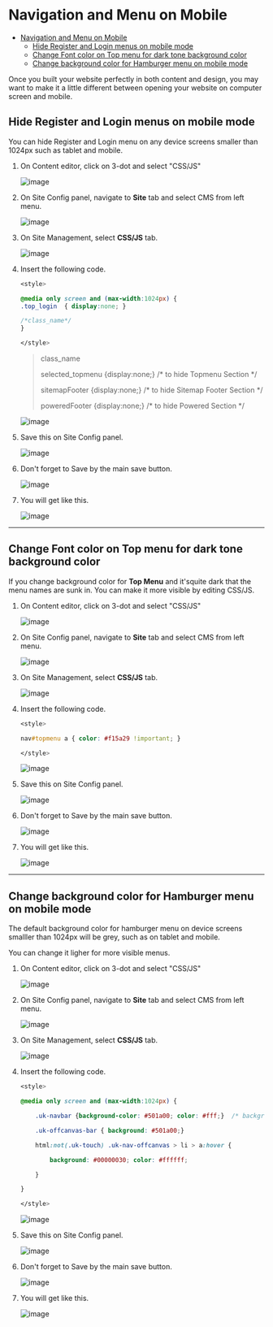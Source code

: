 # Navigation and Menu on Mobile

- [Navigation and Menu on Mobile](#navigation-and-menu-on-mobile)
  - [Hide Register and Login menus on mobile mode](#hide-register-and-login-menus-on-mobile-mode)
  - [Change Font color on Top menu for dark tone background color](#change-font-color-on-top-menu-for-dark-tone-background-color)
  - [Change background color for Hamburger menu on mobile mode](#change-background-color-for-hamburger-menu-on-mobile-mode)

Once you built your website perfectly in both content and design, you may want to make it a little different between opening your website on computer screen and mobile. 


## Hide Register and Login menus on mobile mode

You can hide Register and Login menu on any device screens smaller than 1024px such as tablet and mobile.

1. On Content editor, click on 3-dot and select "CSS/JS"
   
    ![image](images/navigation_menu_on_mobile/img_hide_login_01.png)

2. On Site Config panel, navigate to **Site** tab and select CMS from left menu. 

    ![image](images/navigation_menu_on_mobile/img_hide_login_02.png)

3. On Site Management, select **CSS/JS** tab. 

    ![image](images/navigation_menu_on_mobile/img_hide_login_03.png)

4. Insert the following code. 

    ```css 
    <style>

    @media only screen and (max-width:1024px) { 
    .top_login  { display:none; }     

    /*class_name*/ 
    } 

    </style>

    ```

    
    > class_name
    > 
    > selected_topmenu {display:none;}  /*  to hide Topmenu Section  */ 
    > 
    > sitemapFooter {display:none;}   /*  to hide Sitemap Footer Section  */ 
    > 
    > poweredFooter {display:none;}  /*   to hide Powered Section */ 
    
    ![image](images/navigation_menu_on_mobile/img_hide_login_04.png)

5. Save this on Site Config panel.

    ![image](images/navigation_menu_on_mobile/img_hide_login_05.png)

6. Don't forget to Save by the main save button.

    ![image](images/navigation_menu_on_mobile/img_hide_login_06.png)

7. You will get like this.

    ![image](images/navigation_menu_on_mobile/img_hide_login_07.png)


------------------------------------------------------------------------------------------------


## Change Font color on Top menu for dark tone background color 

If you change background color for **Top Menu** and it'squite dark that the menu names are sunk in. You can make it more visible by editing CSS/JS.
 
1. On Content editor, click on 3-dot and select "CSS/JS"
   
    ![image](images/navigation_menu_on_mobile/img_hide_login_01.png)

2. On Site Config panel, navigate to **Site** tab and select CMS from left menu. 

    ![image](images/navigation_menu_on_mobile/img_hide_login_02.png)

3. On Site Management, select **CSS/JS** tab. 

    ![image](images/navigation_menu_on_mobile/img_hide_login_03.png)

4. Insert the following code. 

    ```css 
    <style>

    nav#topmenu a { color: #f15a29 !important; } 

    </style>

    ```

    ![image](images/navigation_menu_on_mobile/img_change_font_color_01.png)

5. Save this on Site Config panel.

    ![image](images/navigation_menu_on_mobile/img_change_font_color_02.png)

6. Don't forget to Save by the main save button.

    ![image](images/navigation_menu_on_mobile/img_hide_login_06.png)

7. You will get like this.

    ![image](images/navigation_menu_on_mobile/img_change_font_color_03.png)

 
------------------------------------------------------------------------------------------------


## Change background color for Hamburger menu on mobile mode

The default background color for hamburger menu on device screens smalller than 1024px will be grey, such as on tablet and mobile.

You can change it ligher for more visible menus.

1. On Content editor, click on 3-dot and select "CSS/JS"
   
    ![image](images/navigation_menu_on_mobile/img_hide_login_01.png)

2. On Site Config panel, navigate to **Site** tab and select CMS from left menu. 

    ![image](images/navigation_menu_on_mobile/img_hide_login_02.png)

3. On Site Management, select **CSS/JS** tab. 

    ![image](images/navigation_menu_on_mobile/img_hide_login_03.png)

4. Insert the following code. 



    ```css 
    <style>

    @media only screen and (max-width:1024px) { 

        .uk-navbar {background-color: #501a00; color: #fff;}  /* background Logo Section */ 

        .uk-offcanvas-bar { background: #501a00;} 

        html:not(.uk-touch) .uk-nav-offcanvas > li > a:hover { 

            background: #00000030; color: #ffffff; 

        } 

    } 

    </style> 
    ```

    ![image](images/navigation_menu_on_mobile/img_change_background_color_01.png)

5. Save this on Site Config panel.

    ![image](images/navigation_menu_on_mobile/img_change_background_color_02.png)

6. Don't forget to Save by the main save button.

    ![image](images/navigation_menu_on_mobile/img_hide_login_06.png)

7. You will get like this.

    ![image](images/navigation_menu_on_mobile/img_change_background_color_03.png)